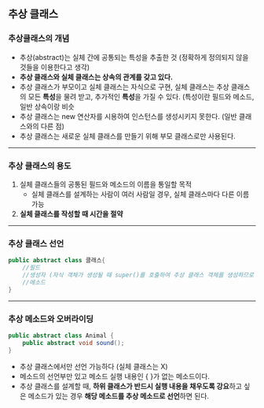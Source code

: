 ## 추상 클래스

### 추상클래스의 개념


+ 추상(abstract)는 실체 간에 공통되는 특성을 추출한 것 (정확하게 정의되지 않을 것들을 이용한다고 생각)
+ **추상 클래스와 실체 클래스는 상속의 관계를 갖고 있다.** 
+ 추상 클래스가 부모이고 실체 클래스는 자식으로 구현, 실체 클래스는 추상 클래스의 모든 **특성**을 물려 받고, 추가적인 **특성**을 가질 수 있다. (특성이란 필드와 메소드, 일반 상속이랑 비슷
+ 추상 클래스는 new 연산자를 시용하여 인스턴스를 생성시키지 못한다. (일반 클래스와의 다른 점)
+ 추상 클래스는 새로운 실체 클래스를 만들기 위해 부모 클래스로만 사용된다.

--------

### 추상 클래스의 용도

1. 실체 클래스들의 공통된 필드와 메소드의 이름을 통일할 목적
   + 실체 클래스를 설계하는 사람이 여러 사람일 경우, 실체 클래스마다 다른 이름 가능
2. **실체 클래스를 작성할 때 시간을 절약**

------

### 추상 클래스 선언

```java
public abstract class 클래스{
	//필드
	//생성자 (자식 객체가 생성될 때 super()를 호출하여 추상 클래스 객체를 생성하므로 추상 클래스도 생성자가 반드시 있어야 한다)
	//메소드
}
```

----------

### 추상 메소드와 오버라이딩

```java
public abstract class Animal {
	public abstract void sound();
}
```

+ 추상 클래스에서만 선언 가능하다 (실체 클래스는 X)
+ 메소드의 선언부만 있고 메소드 실행 내용인 { }가 없는 메소드이다.
+ 추상 클래스를 설계할 때, **하위 클래스가 반드시 실행 내용을 채우도록 강요**하고 싶은 메소드가 있는 경우 **해당 메소드를 추상 메소드로 선언**하면 된다.
